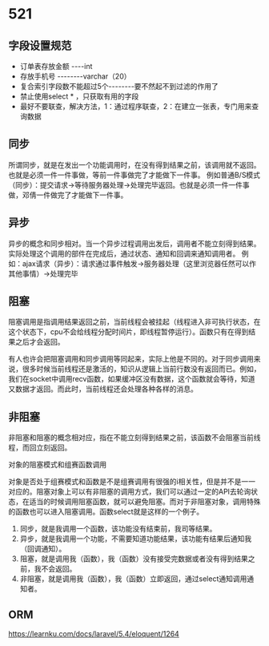 # 521 #
## 字段设置规范 ##
- 订单表存放金额 ----int
- 存放手机号 --------varchar（20）
- 复合索引字段数不能超过5个--------要不然起不到过滤的作用了
- 禁止使用select * ，只获取有用的字段
- 最好不要联查，解决方法，1：通过程序联查，2：在建立一张表，专门用来查询数据


## 同步 ##
所谓同步，就是在发出一个功能调用时，在没有得到结果之前，该调用就不返回。也就是必须一件一件事做，等前一件事做完了才能做下一件事。
例如普通B/S模式（同步）：提交请求->等待服务器处理->处理完毕返回。也就是必须一件一件事做，邓倩一件做完了才能做下一件事。
## 异步 ##
异步的概念和同步相对。当一个异步过程调用出发后，调用者不能立刻得到结果。实际处理这个调用的部件在完成后，通过状态、通知和回调来通知调用者。
例如：ajax请求（异步）：请求通过事件触发->服务器处理（这里浏览器任然可以作其他事情）->处理完毕

## 阻塞 ##
阻塞调用是指调用结果返回之前，当前线程会被挂起（线程进入非可执行状态，在这个状态下，cpu不会给线程分配时间片，即线程暂停运行）。函数只有在得到结果之后才会返回。

有人也许会把阻塞调用和同步调用等同起来，实际上他是不同的。对于同步调用来说，很多时候当前线程还是激活的，知识从逻辑上当前行数没有返回而已。例如，我们在socket中调用recv函数，如果缓冲区没有数据，这个函数就会等待，知道又数据才返回。而此时，当前线程还会处理各种各样的消息。

## 非阻塞 ##
非阻塞和阻塞的概念相对应，指在不能立刻得到结果之前，该函数不会阻塞当前线程，而回立刻返回。

对象的阻塞模式和组赛函数调用

对象是否处于组赛模式和函数是不是组赛调用有很强的i相关性，但是并不是一一对应的。阻塞对象上可以有非阻塞的调用方式，我们可以通过一定的API去轮询状 态，在适当的时候调用阻塞函数，就可以避免阻塞。而对于非阻塞对象，调用特殊的函数也可以进入阻塞调用。函数select就是这样的一个例子。
1. 同步，就是我调用一个函数，该功能没有结束前，我司等结果。
2. 异步，就是我调用一个功能，不需要知道功能结果，该功能有结果后通知我（回调通知）。
3. 阻塞，就是调用我（函数），我（函数）没有接受完数据或者没有得到结果之前，我不会返回。
4. 非阻塞，就是调用我（函数），我（函数）立即返回，通过select通知调用通知者。




 
## ORM ##
https://learnku.com/docs/laravel/5.4/eloquent/1264



